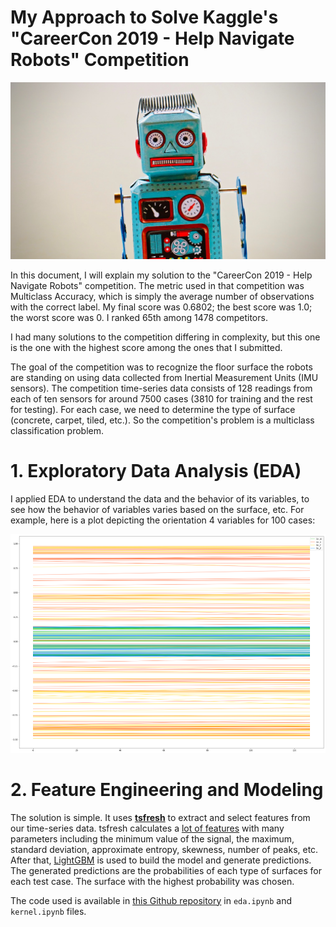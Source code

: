 # My Approach to Solve Kaggle's "CareerCon 2019 - Help Navigate Robots" Competition

![](images/robc-1.jpg)

In this document, I will explain my solution to the "CareerCon 2019 - Help Navigate Robots" competition. The metric used in that competition was Multiclass Accuracy, which is simply the average number of observations with the correct label. My final score was 0.6802; the best score was 1.0; the worst score was 0. I ranked 65th among 1478 competitors.

I had many solutions to the competition differing in complexity, but this one is the one with the highest score among the ones that I submitted.

The goal of the competition was to recognize the floor surface the robots are standing on using data collected from Inertial Measurement Units (IMU sensors). The competition time-series data consists of 128 readings from each of ten sensors for around 7500 cases (3810 for training and the rest for testing). For each case, we need to determine the type of surface (concrete, carpet, tiled, etc.). So the competition's problem is a multiclass classification problem.

# 1. Exploratory Data Analysis (EDA)
I applied EDA to understand the data and the behavior of its variables, to see how the behavior of variables varies based on the surface, etc. For example, here is a plot depicting the orientation 4 variables for 100 cases:

![](images/robc-2.png)

# 2. Feature Engineering and Modeling
The solution is simple. It uses [**tsfresh**](https://github.com/blue-yonder/tsfresh) to extract and select features from our time-series data. tsfresh calculates a [lot of features](https://tsfresh.readthedocs.io/en/latest/text/list_of_features.html) with many parameters including the minimum value of the signal, the maximum, standard deviation, approximate entropy, skewness, number of peaks, etc. After that, [LightGBM](https://github.com/Microsoft/LightGBM) is used to build the model and generate predictions. The generated predictions are the probabilities of each type of surfaces for each test case. The surface with the highest probability was chosen.

The code used is available in [this Github repository](https://github.com/ammar1y/My-Solution-to-Help-Navigate-Robots-Competition) in `eda.ipynb` and `kernel.ipynb` files.



